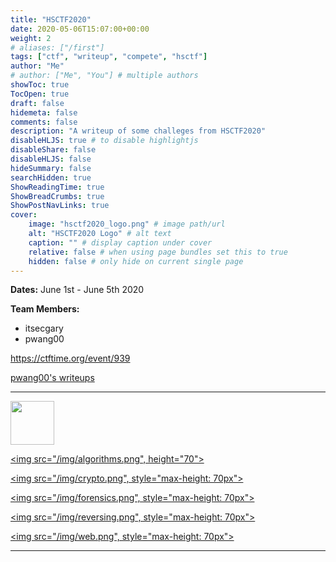 ```yaml
---
title: "HSCTF2020"
date: 2020-05-06T15:07:00+00:00
weight: 2
# aliases: ["/first"]
tags: ["ctf", "writeup", "compete", "hsctf"]
author: "Me"
# author: ["Me", "You"] # multiple authors
showToc: true
TocOpen: true
draft: false
hidemeta: false
comments: false
description: "A writeup of some challeges from HSCTF2020"
disableHLJS: true # to disable highlightjs
disableShare: false
disableHLJS: false
hideSummary: false
searchHidden: true
ShowReadingTime: true
ShowBreadCrumbs: true
ShowPostNavLinks: true
cover:
    image: "hsctf2020_logo.png" # image path/url
    alt: "HSCTF2020 Logo" # alt text
    caption: "" # display caption under cover
    relative: false # when using page bundles set this to true
    hidden: false # only hide on current single page
---
```


**Dates:**
June 1st - June 5th 2020

**Team Members:**
- itsecgary
- pwang00

https://ctftime.org/event/939

[pwang00's writeups](https://github.com/pwang00/CTF-Writeups/tree/master/2020/hsctf)


---
<a href="https://developer.mozilla.org">
    <img src="/img/algorithms.png", height="70">
</a>

[<img src="/img/algorithms.png", height="70">](https://www.itsecgary.com/alg-prog/hsctf2020)

[<img src="/img/crypto.png", style="max-height: 70px">](https://www.itsecgary.com/crypto/hsctf2020)

[<img src="/img/forensics.png", style="max-height: 70px">](https://www.itsecgary.com/forensics/hsctf2020)

[<img src="/img/reversing.png", style="max-height: 70px">](https://www.itsecgary.com/reversing/hsctf2020)

[<img src="/img/web.png", style="max-height: 70px">](https://www.itsecgary.com/webexp/hsctf2020)

---

